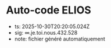 # Auto-code ELIOS
- ts: 2025-10-30T20:20:05.024Z
- sig: ∞.je.toi.nous.432.528
- note: fichier généré automatiquement